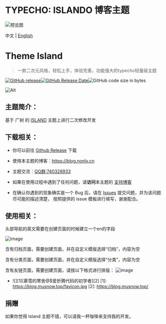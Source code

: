 ﻿TYPECHO: ISLANDO 博客主题
===

![预览图](https://images.gitee.com/uploads/images/2018/0711/184308_577173c1_1258290.jpeg "ISLAND_SAMPLE.jpg")

中文 | [English](README-en.md)

<h1 align="left">Theme Island </h1>

> 一款二次元风格，轻松上手，体验完善，功能强大的typecho轻量级主题

[![GitHub release](https://img.shields.io/github/v/release/Inon1y/Island.svg?style=for-the-badge&logo=appveyor)](https://github.com/Inon1y/Island/releases/latest)[![GitHub Release Date](https://img.shields.io/github/release-date/Inon1y/Island?style=for-the-badge&logo=appveyor)](https://github.com/Inon1y/Island/releases)![GitHub code size in bytes](https://img.shields.io/github/languages/code-size/Inon1y/Island?style=for-the-badge&logo=appveyor)

![Alt](https://repobeats.axiom.co/api/embed/7a435662688447891fadc6fdfc7d28e58af8cbbf.svg "Repobeats analytics image")

## 主题简介：

基于 广树 的 [ISLAND](https://www.wikimoe.com/?post=164) 主题上进行二次修改开发

## 下载相关：

- 你可以前往 [Github Release](https://github.com/Inon1y/Island/releases/latest) 下载

- 使用本主题的博客：https://blog.nonly.cn

- 主题交流：[QQ群:740328933](http://qm.qq.com/cgi-bin/qm/qr?_wv=1027&k=5PwThDNZPcUkYu-t1Ltk735AgIUn7Pf2&authKey=WiVtQ%2BB6uPURqupbfpHkbf0hk2AbffVokTQsz%2Flt4KN7zSq8MI9ydR9VtPzpzJwd&noverify=0&group_code=740328933)

- 如果在使用过程中遇到了任何问题，请**访问**本主题的 [支持博客](https://blog.nonly.cn/island.html) 

- 在确认你遇到的现象确实是一个 Bug 后，请在 [Issues](https://github.com/Inon1y/Island/issues/new/choose) 提交问题，并为该问题尽可能的描述清楚，
按照提供的 issue 模板进行填写，谢谢配合。

## 使用相关：

头部导航的英文需要在创建页面的时候建立一个en的字段

![image](https://github.com/Inon1y/Island/assets/91359128/b4478d19-a96a-46b6-a0c6-f0d34542fd8b)

含有归档页面，需要创建页面，并在自定义模版选择“归档”，内容为空

含有分类页面，需要创建页面，并在自定义模版选择“分类”，内容为空

含有友链页面，需要创建页面，请按以下格式进行排版：
 ![image](https://github.com/Inon1y/Island/assets/91359128/d9ccb2ee-8753-4921-9555-f5d0a562aa55)

- ![][1][慕雪的寒舍@$爱折腾代码的初学者][2]
 [1]: https://blog.musnow.top/favicon.jpg
 [2]: https://blog.musnow.top/

## 捐赠
如果你觉得 Island 主题不错，可以请我一杯咖啡来支持我的开发。
